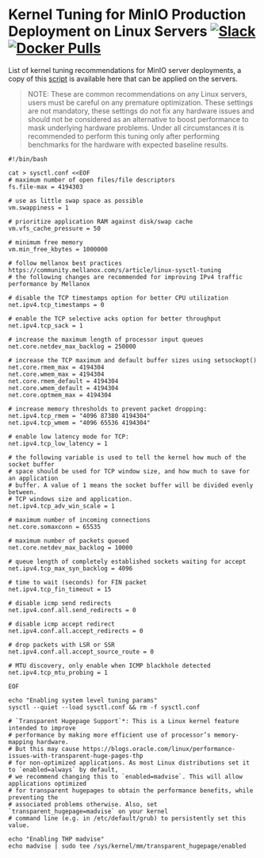 # Kernel Tuning for MinIO Production Deployment on Linux Servers [![Slack](https://slack.min.io/slack?type=svg)](https://slack.min.io) [![Docker Pulls](https://img.shields.io/docker/pulls/minio/minio.svg?maxAge=604800)](https://hub.docker.com/r/minio/minio/)

List of kernel tuning recommendations for MinIO server deployments, a copy of this [script](https://github.com/memoio/minioblob/master/docs/deployment/kernel-tuning/sysctl.sh) is available here that can be applied on the servers.

> NOTE: These are common recommendations on any Linux servers, users must be careful on any premature optimization.
> These settings are not mandatory, these settings do not fix any hardware issues and should not be considered as an
> alternative to boost performance to mask underlying hardware problems. Under all circumstances it is recommended
> to perform this tuning only after performing benchmarks for the hardware with expected baseline results.

```
#!/bin/bash

cat > sysctl.conf <<EOF
# maximum number of open files/file descriptors
fs.file-max = 4194303

# use as little swap space as possible
vm.swappiness = 1

# prioritize application RAM against disk/swap cache
vm.vfs_cache_pressure = 50

# minimum free memory
vm.min_free_kbytes = 1000000

# follow mellanox best practices https://community.mellanox.com/s/article/linux-sysctl-tuning
# the following changes are recommended for improving IPv4 traffic performance by Mellanox

# disable the TCP timestamps option for better CPU utilization
net.ipv4.tcp_timestamps = 0

# enable the TCP selective acks option for better throughput
net.ipv4.tcp_sack = 1

# increase the maximum length of processor input queues
net.core.netdev_max_backlog = 250000

# increase the TCP maximum and default buffer sizes using setsockopt()
net.core.rmem_max = 4194304
net.core.wmem_max = 4194304
net.core.rmem_default = 4194304
net.core.wmem_default = 4194304
net.core.optmem_max = 4194304

# increase memory thresholds to prevent packet dropping:
net.ipv4.tcp_rmem = "4096 87380 4194304"
net.ipv4.tcp_wmem = "4096 65536 4194304"

# enable low latency mode for TCP:
net.ipv4.tcp_low_latency = 1

# the following variable is used to tell the kernel how much of the socket buffer
# space should be used for TCP window size, and how much to save for an application
# buffer. A value of 1 means the socket buffer will be divided evenly between.
# TCP windows size and application.
net.ipv4.tcp_adv_win_scale = 1

# maximum number of incoming connections
net.core.somaxconn = 65535

# maximum number of packets queued
net.core.netdev_max_backlog = 10000

# queue length of completely established sockets waiting for accept
net.ipv4.tcp_max_syn_backlog = 4096

# time to wait (seconds) for FIN packet
net.ipv4.tcp_fin_timeout = 15

# disable icmp send redirects
net.ipv4.conf.all.send_redirects = 0

# disable icmp accept redirect
net.ipv4.conf.all.accept_redirects = 0

# drop packets with LSR or SSR
net.ipv4.conf.all.accept_source_route = 0

# MTU discovery, only enable when ICMP blackhole detected
net.ipv4.tcp_mtu_probing = 1

EOF

echo "Enabling system level tuning params"
sysctl --quiet --load sysctl.conf && rm -f sysctl.conf

# `Transparent Hugepage Support`*: This is a Linux kernel feature intended to improve
# performance by making more efficient use of processor’s memory-mapping hardware.
# But this may cause https://blogs.oracle.com/linux/performance-issues-with-transparent-huge-pages-thp
# for non-optimized applications. As most Linux distributions set it to `enabled=always` by default,
# we recommend changing this to `enabled=madvise`. This will allow applications optimized
# for transparent hugepages to obtain the performance benefits, while preventing the
# associated problems otherwise. Also, set `transparent_hugepage=madvise` on your kernel
# command line (e.g. in /etc/default/grub) to persistently set this value.

echo "Enabling THP madvise"
echo madvise | sudo tee /sys/kernel/mm/transparent_hugepage/enabled
```
